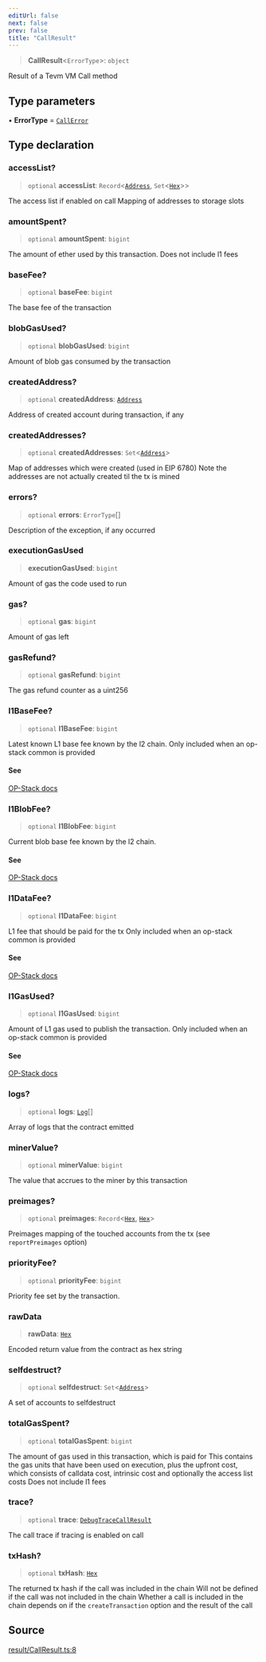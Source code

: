 ```yaml
---
editUrl: false
next: false
prev: false
title: "CallResult"
---
```


> **CallResult**\<`ErrorType`\>: `object`

Result of a Tevm VM Call method

## Type parameters

• **ErrorType** = [`CallError`](/reference/tevm/errors/type-aliases/callerror/)

## Type declaration

### accessList?

> `optional` **accessList**: `Record`\<[`Address`](/reference/tevm/actions-types/type-aliases/address/), `Set`\<[`Hex`](/reference/tevm/actions-types/type-aliases/hex/)\>\>

The access list if enabled on call
Mapping of addresses to storage slots

### amountSpent?

> `optional` **amountSpent**: `bigint`

The amount of ether used by this transaction. Does not include l1 fees

### baseFee?

> `optional` **baseFee**: `bigint`

The base fee of the transaction

### blobGasUsed?

> `optional` **blobGasUsed**: `bigint`

Amount of blob gas consumed by the transaction

### createdAddress?

> `optional` **createdAddress**: [`Address`](/reference/tevm/actions-types/type-aliases/address/)

Address of created account during transaction, if any

### createdAddresses?

> `optional` **createdAddresses**: `Set`\<[`Address`](/reference/tevm/actions-types/type-aliases/address/)\>

Map of addresses which were created (used in EIP 6780)
Note the addresses are not actually created til the tx is mined

### errors?

> `optional` **errors**: `ErrorType`[]

Description of the exception, if any occurred

### executionGasUsed

> **executionGasUsed**: `bigint`

Amount of gas the code used to run

### gas?

> `optional` **gas**: `bigint`

Amount of gas left

### gasRefund?

> `optional` **gasRefund**: `bigint`

The gas refund counter as a uint256

### l1BaseFee?

> `optional` **l1BaseFee**: `bigint`

Latest known L1 base fee known by the l2 chain.
Only included when an op-stack common is provided

#### See

[OP-Stack docs](https://docs.optimism.io/stack/transactions/fees)

### l1BlobFee?

> `optional` **l1BlobFee**: `bigint`

Current blob base fee known by the l2 chain.

#### See

[OP-Stack docs](https://docs.optimism.io/stack/transactions/fees)

### l1DataFee?

> `optional` **l1DataFee**: `bigint`

L1 fee that should be paid for the tx
Only included when an op-stack common is provided

#### See

[OP-Stack docs](https://docs.optimism.io/stack/transactions/fees)

### l1GasUsed?

> `optional` **l1GasUsed**: `bigint`

Amount of L1 gas used to publish the transaction.
Only included when an op-stack common is provided

#### See

[OP-Stack docs](https://docs.optimism.io/stack/transactions/fees)

### logs?

> `optional` **logs**: [`Log`](/reference/tevm/actions-types/type-aliases/log/)[]

Array of logs that the contract emitted

### minerValue?

> `optional` **minerValue**: `bigint`

The value that accrues to the miner by this transaction

### preimages?

> `optional` **preimages**: `Record`\<[`Hex`](/reference/tevm/actions-types/type-aliases/hex/), [`Hex`](/reference/tevm/actions-types/type-aliases/hex/)\>

Preimages mapping of the touched accounts from the tx (see `reportPreimages` option)

### priorityFee?

> `optional` **priorityFee**: `bigint`

Priority fee set by the transaction.

### rawData

> **rawData**: [`Hex`](/reference/tevm/actions-types/type-aliases/hex/)

Encoded return value from the contract as hex string

### selfdestruct?

> `optional` **selfdestruct**: `Set`\<[`Address`](/reference/tevm/actions-types/type-aliases/address/)\>

A set of accounts to selfdestruct

### totalGasSpent?

> `optional` **totalGasSpent**: `bigint`

The amount of gas used in this transaction, which is paid for
This contains the gas units that have been used on execution, plus the upfront cost,
which consists of calldata cost, intrinsic cost and optionally the access list costs
Does not include l1 fees

### trace?

> `optional` **trace**: [`DebugTraceCallResult`](/reference/tevm/actions-types/type-aliases/debugtracecallresult/)

The call trace if tracing is enabled on call

### txHash?

> `optional` **txHash**: [`Hex`](/reference/tevm/actions-types/type-aliases/hex/)

The returned tx hash if the call was included in the chain
Will not be defined if the call was not included in the chain
Whether a call is included in the chain depends on if the
`createTransaction` option and the result of the call

## Source

[result/CallResult.ts:8](https://github.com/evmts/tevm-monorepo/blob/main/packages/actions-types/src/result/CallResult.ts#L8)
